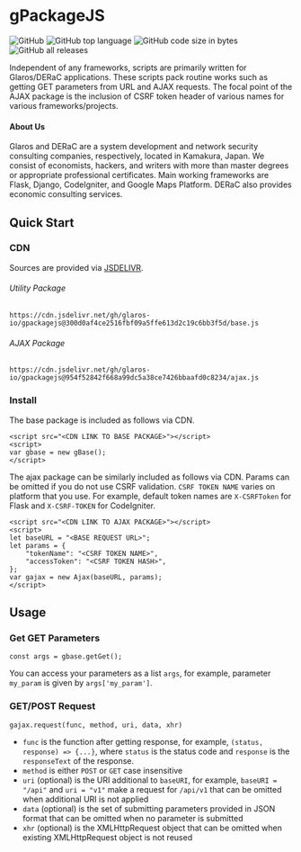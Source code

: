 # gPackageJS

![GitHub](https://img.shields.io/github/license/glaros-io/gpackagejs)
![GitHub top language](https://img.shields.io/github/languages/top/glaros-io/gpackagejs)
![GitHub code size in bytes](https://img.shields.io/github/languages/code-size/glaros-io/gpackagejs)
![GitHub all releases](https://img.shields.io/github/downloads/glaros-io/gpackagejs/total)

Independent of any frameworks, scripts are primarily written for Glaros/DERaC applications. These scripts pack routine works such as getting GET parameters from URL and AJAX requests. The focal point of the AJAX package is the inclusion of CSRF token header of various names for various frameworks/projects.

#### About Us

Glaros and DERaC are a system development and network security consulting companies, respectively, located in Kamakura, Japan. We consist of economists, hackers, and writers with more than master degrees or appropriate professional certificates. Main working frameworks are Flask, Django, CodeIgniter, and Google Maps Platform. DERaC also provides economic consulting services.

## Quick Start

### CDN

Sources are provided via [JSDELIVR](https://www.jsdelivr.com).

###### Utility Package

```
https://cdn.jsdelivr.net/gh/glaros-io/gpackagejs@300d0af4ce2516fbf09a5ffe613d2c19c6bb3f5d/base.js
```

###### AJAX Package

```
https://cdn.jsdelivr.net/gh/glaros-io/gpackagejs@954f52842f668a99dc5a38ce7426bbaafd0c8234/ajax.js
```

### Install

The base package is included as follows via CDN.

```
<script src="<CDN LINK TO BASE PACKAGE>"></script>
<script>
var gbase = new gBase();
</script>
```

The ajax package can be similarly included as follows via CDN. Params can be omitted if you do not use CSRF validation. `CSRF TOKEN NAME` varies on platform that you use. For example, default token names are `X-CSRFToken` for Flask and `X-CSRF-TOKEN` for CodeIgniter.

```
<script src="<CDN LINK TO AJAX PACKAGE>"></script>
<script>
let baseURL = "<BASE REQUEST URL>";
let params = {
    "tokenName": "<CSRF TOKEN NAME>",
    "accessToken": "<CSRF TOKEN HASH>",
};
var gajax = new Ajax(baseURL, params);
</script>
```

## Usage

### Get GET Parameters

```
const args = gbase.getGet();
```

You can access your parameters as a list `args`, for example, parameter `my_param` is given by `args['my_param']`.

### GET/POST Request

```
gajax.request(func, method, uri, data, xhr)
```

- `func` is the function after getting response, for example, `(status, response) => {...}`, where `status` is the status code and `response` is the `responseText` of the response.
- `method` is either `POST` or `GET` case insensitive
- `uri` (optional) is the URI additional to `baseURI`, for example, `baseURI = "/api"` and `uri = "v1"` make a request for `/api/v1` that can be omitted when additional URI is not applied
- `data` (optional) is the set of submitting parameters provided in JSON format that can be omitted when no parameter is submitted
- `xhr` (optional) is the XMLHttpRequest object that can be omitted when existing XMLHttpRequest object is not reused
